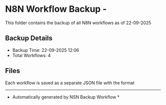 # N8N Workflow Backup - 
This folder contains the backup of all N8N workflows as of 22-09-2025

## Backup Details
- Backup Time: 22-09-2025 12:06
- Total Workflows: 4

## Files
Each workflow is saved as a separate JSON file with the format

-----------
* Automatically generated by NSN Backup Workflow *